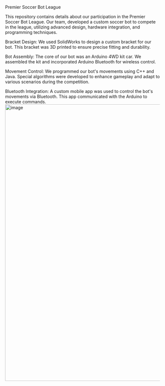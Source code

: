 Premier Soccer Bot League

This repository contains details about our participation in the Premier Soccer Bot League. Our team, developed a custom soccer bot to compete in the league, utilizing advanced design, hardware integration, and programming techniques.

Bracket Design: We used SolidWorks to design a custom bracket for our bot. This bracket was 3D printed to ensure precise fitting and durability.

Bot Assembly: The core of our bot was an Arduino 4WD kit car. We assembled the kit and incorporated Arduino Bluetooth for wireless control.

Movement Control: We programmed our bot's movements using C++ and Java. Special algorithms were developed to enhance gameplay and adapt to various scenarios during the competition.

Bluetooth Integration: A custom mobile app was used to control the bot's movements via Bluetooth. This app communicated with the Arduino to execute commands.
<img width="900" alt="image" src="https://github.com/user-attachments/assets/3bf9ba59-99fd-422c-a4c4-115380ff78ec">
